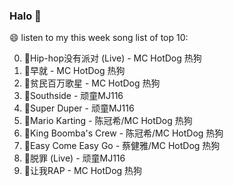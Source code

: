 

### Halo 👋

😄 listen to my this week song list of top 10:

0. 🌈Hip-hop没有派对 (Live) - MC HotDog 热狗
1. 🌈早就 - MC HotDog 热狗
2. 🌈贫民百万歌星 - MC HotDog 热狗
3. 🌈Southside - 顽童MJ116
4. 🌈Super Duper - 顽童MJ116
5. 🌈Mario Karting - 陈冠希/MC HotDog 热狗
6. 🌈King Boomba's Crew - 陈冠希/MC HotDog 热狗
7. 🌈Easy Come Easy Go - 蔡健雅/MC HotDog 热狗
8. 🌈脱罪 (Live) - 顽童MJ116
9. 🌈让我RAP - MC HotDog 热狗

